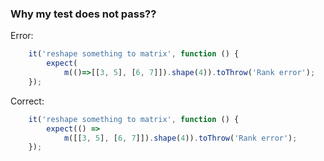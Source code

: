 ### Why my test does not pass??
Error:
```js
    it('reshape something to matrix', function () {
        expect(
            m(()=>[[3, 5], [6, 7]]).shape(4)).toThrow('Rank error');
    });
```
Correct:
```js
    it('reshape something to matrix', function () {
        expect(() =>
            m([[3, 5], [6, 7]]).shape(4)).toThrow('Rank error');
    });
```
